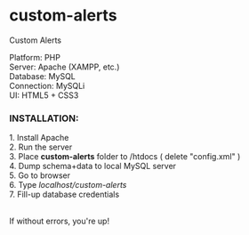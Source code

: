 # custom-alerts
Custom Alerts

Platform: PHP <br>
Server: Apache (XAMPP, etc.) <br>
Database: MySQL <br>
Connection: MySQLi <br>
UI: HTML5 + CSS3 <br>


<h3>INSTALLATION:</h3>
1. Install Apache <br>
2. Run the server <br>
3. Place <b>custom-alerts</b> folder to /htdocs ( delete "config.xml" ) <br>
4. Dump schema+data to local MySQL server <br>
5. Go to browser <br>
6. Type <i>localhost/custom-alerts</i> <br>
7. Fill-up database credentials <br><br>

If without errors, you're up!

 
